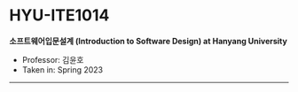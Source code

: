# HYU-ITE1014
**소프트웨어입문설계 (Introduction to Software Design) at Hanyang University**
- Professor: 김윤호
- Taken in: Spring 2023
----------------------------------------------------
